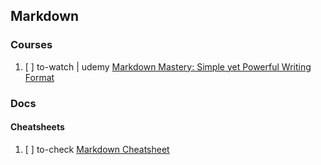 ## Markdown

### Courses

  1. [ ] to-watch | udemy [Markdown Mastery: Simple yet Powerful Writing Format](https://www.udemy.com/markdown/learn/v4/overview)

### Docs

#### Cheatsheets

  1. [ ] to-check [Markdown Cheatsheet](https://github.com/adam-p/markdown-here/wiki/Markdown-Cheatsheet)